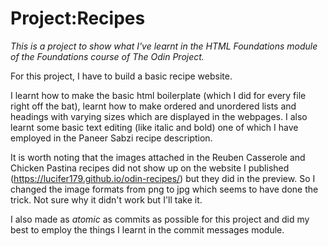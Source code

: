 # Project:Recipes
_This is a project to show what I've learnt in the HTML Foundations module of the Foundations course of The Odin Project._

For this project, I have to build a basic recipe website.

I learnt how to make the basic html boilerplate (which I did for every file right off the bat), learnt how to make ordered and unordered lists and headings with varying sizes which are displayed in the webpages. I also learnt some basic text editing (like italic and bold) one of which I have employed in the Paneer Sabzi recipe description.

It is worth noting that the images attached in the Reuben Casserole and Chicken Pastina recipes did not show up on the website I published (https://lucifer179.github.io/odin-recipes/) but they did in the preview. So I changed the image formats from png to jpg which seems to have done the trick. Not sure why it didn't work but I'll take it.

I also made as _atomic_ as commits as possible for this project and did my best to employ the things I learnt in the commit messages module.

